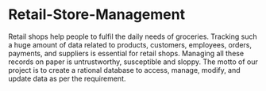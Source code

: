 # Retail-Store-Management

Retail shops help people to fulfil the daily needs of groceries. Tracking such a huge amount of data related to products, customers, employees, orders, payments, and suppliers is essential for retail shops. Managing all these records on paper is untrustworthy, susceptible and sloppy. The motto of our project is to create a rational database to access, manage, modify, and update data as per the requirement.
